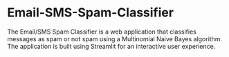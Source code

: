 # Email-SMS-Spam-Classifier
The Email/SMS Spam Classifier is a web application that classifies messages as spam or not spam using a Multinomial Naive Bayes algorithm. The application is built using Streamlit for an interactive user experience.
